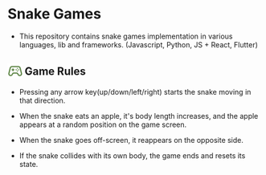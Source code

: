 # Snake Games

- This repository contains snake games implementation in various languages, lib and frameworks. (Javascript, Python, JS + React, Flutter)

<div >
    <h2 style="display:flex; align-items:center; width:100%">
        <img src="./images/game_controller.png" width=30 height=30/>
        <span style="padding-left:4px">Game Rules</span>
    </h2>
</div>

- Pressing any arrow key(up/down/left/right) starts the snake moving in that direction.

- When the snake eats an apple, it's body length increases, and the apple appears at a random position on the game screen.

- When the snake goes off-screen, it reappears on the opposite side.

- If the snake collides with its own body, the game ends and resets its state.
